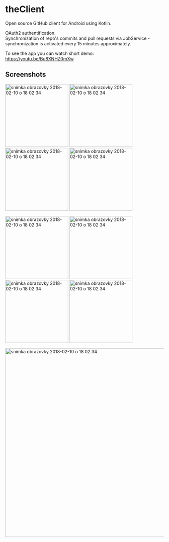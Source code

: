 # theClient  
Open source GitHub client for Android using Kotlin. 

OAuth2 authentification.  
Synchronization of repo's commits and pull requests via JobService - synchronization is activated every 15 minutes approximately.  

  
To see the app you can watch short demo:  
https://youtu.be/Bu8XNHZ0mXw
  
## Screenshots  
<p float="center">
  <img width="200" alt="snimka obrazovky 2018-02-10 o 18 02 34" src="https://user-images.githubusercontent.com/15018356/40234668-ff32f514-5aa7-11e8-9897-3d68bb1bc056.png"> 
    
  <img width="200" alt="snimka obrazovky 2018-02-10 o 18 02 34" src="https://user-images.githubusercontent.com/15018356/40236250-37da7ac2-5aad-11e8-9aee-41ac38d89c8e.png">
  
  <img width="200" alt="snimka obrazovky 2018-02-10 o 18 02 34" src="https://user-images.githubusercontent.com/15018356/40235510-d32a194a-5aaa-11e8-9188-1c2fdff02df8.png"> 
  
  <img width="200" alt="snimka obrazovky 2018-02-10 o 18 02 34" src="https://user-images.githubusercontent.com/15018356/40235565-f9f4c926-5aaa-11e8-853d-c2976c10142d.png">
</p>
 
<p float="center">
<img width="200" alt="snimka obrazovky 2018-02-10 o 18 02 34" src="https://user-images.githubusercontent.com/15018356/40235599-11bf7be6-5aab-11e8-834e-9041a91e8c92.png">  

<img width="200" alt="snimka obrazovky 2018-02-10 o 18 02 34" src="https://user-images.githubusercontent.com/15018356/40235626-24f9147e-5aab-11e8-9d5a-37e3fee0485e.png">  

<img width="200" alt="snimka obrazovky 2018-02-10 o 18 02 34" src="https://user-images.githubusercontent.com/15018356/40235661-3b7d2c6c-5aab-11e8-9c14-c182c6cc1198.png">

<img width="200" alt="snimka obrazovky 2018-02-10 o 18 02 34" src="https://user-images.githubusercontent.com/15018356/40235826-bb63fa3c-5aab-11e8-8e34-972e77c9b826.png">  
</p>

<img width="600" alt="snimka obrazovky 2018-02-10 o 18 02 34" src="https://user-images.githubusercontent.com/15018356/40235684-4e346d48-5aab-11e8-8c7c-6585375a45bf.png">  

